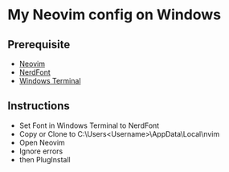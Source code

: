# My Neovim config on Windows

## Prerequisite
- [Neovim](https://neovim.io)
- [NerdFont](https://github.com/ryanoasis/nerd-fonts/tree/master/patched-fonts/Hack/Regular/complete)
- [Windows Terminal](https://www.microsoft.com/en-us/p/windows-terminal/9n0dx20hk701?activetab=pivot:overviewtab)
## Instructions
- Set Font in Windows Terminal to NerdFont
- Copy or Clone to C:\Users\<Username>\AppData\Local\nvim
- Open Neovim
- Ignore errors
- then PlugInstall


